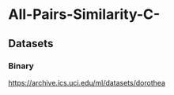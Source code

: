 # All-Pairs-Similarity-C-

## Datasets



### Binary
https://archive.ics.uci.edu/ml/datasets/dorothea
